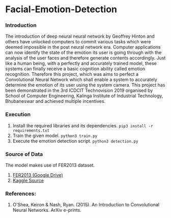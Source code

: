 # Facial-Emotion-Detection

### Introduction
The introduction of deep neural neural network by Geoffrey Hinton and others have unlocked computers to commit various tasks which were deemed impossible in the post neural network era. Computer applications can now identify the state of the emotion its user is going through with the analysis of the user faces and therefore generate contents accordingly. Just like a human being, with a perfectly and accurately trained model, these systems can finally receive a basic cognition ability called emotion recognition. Therefore this project, which was aims to perfect a Convolutional Neural Network which shall enable a system to accurately determine the emotion of its user using the system camera. This project has been demonstrated in the 3rd ICDCIT Technovision 2019 organised by School of Computer Engineering, Kalinga Institute of Industrial Technology, Bhubaneswar and achieved multiple incentives.

### Execution
1. Install the required libraries and its dependencies.
`pip3 install -r requirements.txt`
2. Train the given model. `python3 train.py`
3. Execute the emotion detection script. `python3 detection.py`

### Source of Data
The model makes use of FER2013 dataset. 
1. [FER2013 (Google Drive)](http://drive.google.com/open?id=1RoDLjzTzkQPAyizRzJmkjowXFFwH_n_M)
2. [Kaggle Source](https://www.kaggle.com/deadskull7/fer2013)

### References:
1. O'Shea, Keiron & Nash, Ryan. (2015). An Introduction to Convolutional Neural Networks. ArXiv e-prints. 
